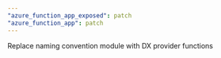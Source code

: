 ```yaml
---
"azure_function_app_exposed": patch
"azure_function_app": patch
---
```


Replace naming convention module with DX provider functions
